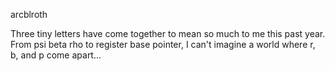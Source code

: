 arcblroth

Three tiny letters have come together to mean so much to me this past year. From psi beta rho to register base pointer, I can't imagine a world where r, b, and p come apart...
